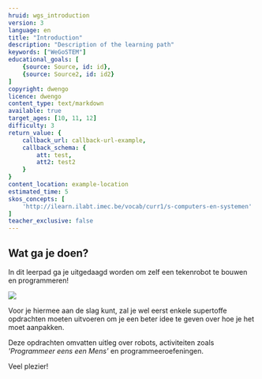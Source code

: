 ```yaml
---
hruid: wgs_introduction
version: 3
language: en
title: "Introduction"
description: "Description of the learning path"
keywords: ["WeGoSTEM"]
educational_goals: [
    {source: Source, id: id}, 
    {source: Source2, id: id2}
]
copyright: dwengo
licence: dwengo
content_type: text/markdown
available: true
target_ages: [10, 11, 12]
difficulty: 3
return_value: {
    callback_url: callback-url-example,
    callback_schema: {
        att: test,
        att2: test2
    }
}
content_location: example-location
estimated_time: 5
skos_concepts: [
    'http://ilearn.ilabt.imec.be/vocab/curr1/s-computers-en-systemen'
]
teacher_exclusive: false
---
```

## Wat ga je doen?

In dit leerpad ga je uitgedaagd worden om zelf een tekenrobot te bouwen en programmeren!

![](@youtube/https://www.youtube.com/embed/5zK8zEZL7rk)

Voor je hiermee aan de slag kunt, zal je wel eerst enkele supertoffe opdrachten moeten uitvoeren om je een beter idee te geven over hoe je het moet aanpakken. 

Deze opdrachten omvatten uitleg over robots, activiteiten zoals *'Programmeer eens een Mens'* en  programmeeroefeningen.

Veel plezier! 